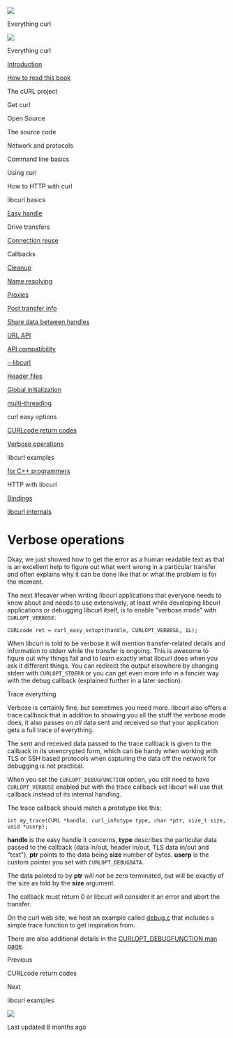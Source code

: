 <a href="../index.html" class="link-a079aa82--primary-53a25e66--logoLink-10d08504"></a>

<img src="https://gblobscdn.gitbook.com/orgs%2F-LxuH0qSm4xO9nWfEBlB%2Favatar.png?alt=media" class="image-67b14f24--avatar-1c1d03ec" />

<span class="text-4505230f--UIH400-4e41e82a--textContentFamily-49a318e1--spaceNameText-677c2969">Everything curl</span>

<a href="../index.html" class="link-a079aa82--primary-53a25e66--logoLink-10d08504"></a>

<img src="https://gblobscdn.gitbook.com/orgs%2F-LxuH0qSm4xO9nWfEBlB%2Favatar.png?alt=media" class="image-67b14f24--avatar-1c1d03ec" />

<span class="text-4505230f--UIH400-4e41e82a--textContentFamily-49a318e1--spaceNameText-677c2969">Everything curl</span>

<a href="../index.html" class="navButton-94f2579c--navButtonClickable-161b88ca"><span class="text-4505230f--UIH300-2063425d--textContentFamily-49a318e1--navButtonLabel-14a4968f">Introduction</span></a>

<a href="../how-to-read.html" class="navButton-94f2579c--navButtonClickable-161b88ca"><span class="text-4505230f--UIH300-2063425d--textContentFamily-49a318e1--navButtonLabel-14a4968f">How to read this book</span></a>

<span class="text-4505230f--UIH300-2063425d--textContentFamily-49a318e1--navButtonLabel-14a4968f">The cURL project</span>

<span class="text-4505230f--UIH300-2063425d--textContentFamily-49a318e1--navButtonLabel-14a4968f">Get curl</span>

<span class="text-4505230f--UIH300-2063425d--textContentFamily-49a318e1--navButtonLabel-14a4968f">Open Source</span>

<span class="text-4505230f--UIH300-2063425d--textContentFamily-49a318e1--navButtonLabel-14a4968f">The source code</span>

<span class="text-4505230f--UIH300-2063425d--textContentFamily-49a318e1--navButtonLabel-14a4968f">Network and protocols</span>

<span class="text-4505230f--UIH300-2063425d--textContentFamily-49a318e1--navButtonLabel-14a4968f">Command line basics</span>

<span class="text-4505230f--UIH300-2063425d--textContentFamily-49a318e1--navButtonLabel-14a4968f">Using curl</span>

<span class="text-4505230f--UIH300-2063425d--textContentFamily-49a318e1--navButtonLabel-14a4968f">How to HTTP with curl</span>

<span class="text-4505230f--UIH300-2063425d--textContentFamily-49a318e1--navButtonLabel-14a4968f">libcurl basics</span>

<a href="easyhandle.html" class="navButton-94f2579c--pageItemWithChildrenNested-2c5d8183--navButtonClickable-161b88ca"><span class="text-4505230f--UIH300-2063425d--textContentFamily-49a318e1--navButtonLabel-14a4968f">Easy handle</span></a>

<span class="text-4505230f--UIH300-2063425d--textContentFamily-49a318e1--navButtonLabel-14a4968f">Drive transfers</span>

<a href="connectionreuse.html" class="navButton-94f2579c--pageItemWithChildrenNested-2c5d8183--navButtonClickable-161b88ca"><span class="text-4505230f--UIH300-2063425d--textContentFamily-49a318e1--navButtonLabel-14a4968f">Connection reuse</span></a>

<span class="text-4505230f--UIH300-2063425d--textContentFamily-49a318e1--navButtonLabel-14a4968f">Callbacks</span>

<a href="cleanup.html" class="navButton-94f2579c--pageItemWithChildrenNested-2c5d8183--navButtonClickable-161b88ca"><span class="text-4505230f--UIH300-2063425d--textContentFamily-49a318e1--navButtonLabel-14a4968f">Cleanup</span></a>

<a href="names.html" class="navButton-94f2579c--pageItemWithChildrenNested-2c5d8183--navButtonClickable-161b88ca"><span class="text-4505230f--UIH300-2063425d--textContentFamily-49a318e1--navButtonLabel-14a4968f">Name resolving</span></a>

<a href="proxies.html" class="navButton-94f2579c--pageItemWithChildrenNested-2c5d8183--navButtonClickable-161b88ca"><span class="text-4505230f--UIH300-2063425d--textContentFamily-49a318e1--navButtonLabel-14a4968f">Proxies</span></a>

<a href="getinfo.html" class="navButton-94f2579c--pageItemWithChildrenNested-2c5d8183--navButtonClickable-161b88ca"><span class="text-4505230f--UIH300-2063425d--textContentFamily-49a318e1--navButtonLabel-14a4968f">Post transfer info</span></a>

<a href="sharing.html" class="navButton-94f2579c--pageItemWithChildrenNested-2c5d8183--navButtonClickable-161b88ca"><span class="text-4505230f--UIH300-2063425d--textContentFamily-49a318e1--navButtonLabel-14a4968f">Share data between handles</span></a>

<a href="url.html" class="navButton-94f2579c--pageItemWithChildrenNested-2c5d8183--navButtonClickable-161b88ca"><span class="text-4505230f--UIH300-2063425d--textContentFamily-49a318e1--navButtonLabel-14a4968f">URL API</span></a>

<a href="api.html" class="navButton-94f2579c--pageItemWithChildrenNested-2c5d8183--navButtonClickable-161b88ca"><span class="text-4505230f--UIH300-2063425d--textContentFamily-49a318e1--navButtonLabel-14a4968f">API compatibility</span></a>

<a href="libcurl.html" class="navButton-94f2579c--pageItemWithChildrenNested-2c5d8183--navButtonClickable-161b88ca"><span class="text-4505230f--UIH300-2063425d--textContentFamily-49a318e1--navButtonLabel-14a4968f">--libcurl</span></a>

<a href="headers.html" class="navButton-94f2579c--pageItemWithChildrenNested-2c5d8183--navButtonClickable-161b88ca"><span class="text-4505230f--UIH300-2063425d--textContentFamily-49a318e1--navButtonLabel-14a4968f">Header files</span></a>

<a href="globalinit.html" class="navButton-94f2579c--pageItemWithChildrenNested-2c5d8183--navButtonClickable-161b88ca"><span class="text-4505230f--UIH300-2063425d--textContentFamily-49a318e1--navButtonLabel-14a4968f">Global initialization</span></a>

<a href="threading.html" class="navButton-94f2579c--pageItemWithChildrenNested-2c5d8183--navButtonClickable-161b88ca"><span class="text-4505230f--UIH300-2063425d--textContentFamily-49a318e1--navButtonLabel-14a4968f">multi-threading</span></a>

<span class="text-4505230f--UIH300-2063425d--textContentFamily-49a318e1--navButtonLabel-14a4968f">curl easy options</span>

<a href="curlcode.html" class="navButton-94f2579c--pageItemWithChildrenNested-2c5d8183--navButtonClickable-161b88ca"><span class="text-4505230f--UIH300-2063425d--textContentFamily-49a318e1--navButtonLabel-14a4968f">CURLcode return codes</span></a>

<a href="verbose.html" class="navButton-94f2579c--pageItemWithChildrenNested-2c5d8183--navButtonClickable-161b88ca--navButtonOpened-6a88552e"><span class="text-4505230f--UIH300-2063425d--textContentFamily-49a318e1--navButtonLabel-14a4968f">Verbose operations</span></a>

<span class="text-4505230f--UIH300-2063425d--textContentFamily-49a318e1--navButtonLabel-14a4968f">libcurl examples</span>

<a href="cplusplus.html" class="navButton-94f2579c--pageItemWithChildrenNested-2c5d8183--navButtonClickable-161b88ca"><span class="text-4505230f--UIH300-2063425d--textContentFamily-49a318e1--navButtonLabel-14a4968f">for C++ programmers</span></a>

<span class="text-4505230f--UIH300-2063425d--textContentFamily-49a318e1--navButtonLabel-14a4968f">HTTP with libcurl</span>

<a href="../bindings.html" class="navButton-94f2579c--navButtonClickable-161b88ca"><span class="text-4505230f--UIH300-2063425d--textContentFamily-49a318e1--navButtonLabel-14a4968f">Bindings</span></a>

<a href="../internals.html" class="navButton-94f2579c--navButtonClickable-161b88ca"><span class="text-4505230f--UIH300-2063425d--textContentFamily-49a318e1--navButtonLabel-14a4968f">libcurl internals</span></a>

<a href="../bookindex.html" class="navButton-94f2579c--navButtonClickable-161b88ca"><span class="text-4505230f--UIH300-2063425d--textContentFamily-49a318e1--navButtonLabel-14a4968f"></span></a>

<a href="https://www.gitbook.com/?utm_source=content&amp;utm_medium=trademark&amp;utm_campaign=curl-1" class="reset-3c756112--trademark-a8da4b94"></a>

<span class="text-4505230f--TextH200-a3425406--textUIFamily-5ebd8e40"></span>

# <span class="text-4505230f--DisplayH900-bfb998fa--textContentFamily-49a318e1">Verbose operations</span>

<span class="text-4505230f--UIH300-2063425d--textUIFamily-5ebd8e40--text-8ee2c8b2"></span>

<span class="text-4505230f--TextH400-3033861f--textContentFamily-49a318e1"><span data-key="3b589314f60741d8baf9287abfa04238"><span data-offset-key="3b589314f60741d8baf9287abfa04238:0">Okay, we just showed how to get the error as a human readable text as that is an excellent help to figure out what went wrong in a particular transfer and often explains why it can be done like that or what the problem is for the moment.</span></span></span>

<span class="text-4505230f--TextH400-3033861f--textContentFamily-49a318e1"><span data-key="4cc3f68d245c447a9c976b18ae007f15"><span data-offset-key="4cc3f68d245c447a9c976b18ae007f15:0">The next lifesaver when writing libcurl applications that everyone needs to know about and needs to use extensively, at least while developing libcurl applications or debugging libcurl itself, is to enable "verbose mode" with </span><span data-offset-key="4cc3f68d245c447a9c976b18ae007f15:1">`CURLOPT_VERBOSE`</span><span data-offset-key="4cc3f68d245c447a9c976b18ae007f15:2">:</span></span></span>

    CURLcode ret = curl_easy_setopt(handle, CURLOPT_VERBOSE, 1L);

<span class="text-4505230f--TextH400-3033861f--textContentFamily-49a318e1"><span data-key="2928b525da0f439ca8653304caf517ea"><span data-offset-key="2928b525da0f439ca8653304caf517ea:0">When libcurl is told to be verbose it will mention transfer-related details and information to stderr while the transfer is ongoing. This is awesome to figure out why things fail and to learn exactly what libcurl does when you ask it different things. You can redirect the output elsewhere by changing stderr with </span><span data-offset-key="2928b525da0f439ca8653304caf517ea:1">`CURLOPT_STDERR`</span><span data-offset-key="2928b525da0f439ca8653304caf517ea:2"> or you can get even more info in a fancier way with the debug callback (explained further in a later section).</span></span></span>

<span class="text-4505230f--HeadingH700-04e1a2a3--textContentFamily-49a318e1"><span data-key="0a5486661de24e9589652db3491bc1f0"><span data-offset-key="0a5486661de24e9589652db3491bc1f0:0">Trace everything</span></span></span>

<span class="text-4505230f--TextH400-3033861f--textContentFamily-49a318e1"><span data-key="2122a5589ac8417d926a748f38208239"><span data-offset-key="2122a5589ac8417d926a748f38208239:0">Verbose is certainly fine, but sometimes you need more. libcurl also offers a trace callback that in addition to showing you all the stuff the verbose mode does, it also passes on </span><span data-offset-key="2122a5589ac8417d926a748f38208239:1">_all_</span><span data-offset-key="2122a5589ac8417d926a748f38208239:2"> data sent and received so that your application gets a full trace of everything.</span></span></span>

<span class="text-4505230f--TextH400-3033861f--textContentFamily-49a318e1"><span data-key="75608cc17320408197a4ad4bd1819c8a"><span data-offset-key="75608cc17320408197a4ad4bd1819c8a:0">The sent and received data passed to the trace callback is given to the callback in its unencrypted form, which can be handy when working with TLS or SSH based protocols when capturing the data off the network for debugging is not practical.</span></span></span>

<span class="text-4505230f--TextH400-3033861f--textContentFamily-49a318e1"><span data-key="05501dbb05514259ac86b50953817fc4"><span data-offset-key="05501dbb05514259ac86b50953817fc4:0">When you set the </span><span data-offset-key="05501dbb05514259ac86b50953817fc4:1">`CURLOPT_DEBUGFUNCTION`</span><span data-offset-key="05501dbb05514259ac86b50953817fc4:2"> option, you still need to have </span><span data-offset-key="05501dbb05514259ac86b50953817fc4:3">`CURLOPT_VERBOSE`</span><span data-offset-key="05501dbb05514259ac86b50953817fc4:4"> enabled but with the trace callback set libcurl will use that callback instead of its internal handling.</span></span></span>

<span class="text-4505230f--TextH400-3033861f--textContentFamily-49a318e1"><span data-key="0e4b72c2b9174381b59c5e828375e0ad"><span data-offset-key="0e4b72c2b9174381b59c5e828375e0ad:0">The trace callback should match a prototype like this:</span></span></span>

    int my_trace(CURL *handle, curl_infotype type, char *ptr, size_t size,             void *userp);

<span class="text-4505230f--TextH400-3033861f--textContentFamily-49a318e1"><span data-key="191f0be642154b94b17cec62225abaee"><span data-offset-key="191f0be642154b94b17cec62225abaee:0">**handle**</span><span data-offset-key="191f0be642154b94b17cec62225abaee:1"> is the easy handle it concerns, </span><span data-offset-key="191f0be642154b94b17cec62225abaee:2">**type**</span><span data-offset-key="191f0be642154b94b17cec62225abaee:3"> describes the particular data passed to the callback (data in/out, header in/out, TLS data in/out and "text"), </span><span data-offset-key="191f0be642154b94b17cec62225abaee:4">**ptr**</span><span data-offset-key="191f0be642154b94b17cec62225abaee:5"> points to the data being </span><span data-offset-key="191f0be642154b94b17cec62225abaee:6">**size**</span><span data-offset-key="191f0be642154b94b17cec62225abaee:7"> number of bytes. </span><span data-offset-key="191f0be642154b94b17cec62225abaee:8">**userp**</span><span data-offset-key="191f0be642154b94b17cec62225abaee:9"> is the custom pointer you set with </span><span data-offset-key="191f0be642154b94b17cec62225abaee:10">`CURLOPT_DEBUGDATA`</span><span data-offset-key="191f0be642154b94b17cec62225abaee:11">.</span></span></span>

<span class="text-4505230f--TextH400-3033861f--textContentFamily-49a318e1"><span data-key="5e786cfa9bbb482599980c4566545d0f"><span data-offset-key="5e786cfa9bbb482599980c4566545d0f:0">The data pointed to by </span><span data-offset-key="5e786cfa9bbb482599980c4566545d0f:1">**ptr**</span><span data-offset-key="5e786cfa9bbb482599980c4566545d0f:2"> </span><span data-offset-key="5e786cfa9bbb482599980c4566545d0f:3">_will not_</span><span data-offset-key="5e786cfa9bbb482599980c4566545d0f:4"> be zero terminated, but will be exactly of the size as told by the </span><span data-offset-key="5e786cfa9bbb482599980c4566545d0f:5">**size**</span><span data-offset-key="5e786cfa9bbb482599980c4566545d0f:6"> argument.</span></span></span>

<span class="text-4505230f--TextH400-3033861f--textContentFamily-49a318e1"><span data-key="10d0c4f5376149868a97c8519527b364"><span data-offset-key="10d0c4f5376149868a97c8519527b364:0">The callback must return 0 or libcurl will consider it an error and abort the transfer.</span></span></span>

<span class="text-4505230f--TextH400-3033861f--textContentFamily-49a318e1"><span data-key="2856d7a8613d44e89680b738c1ae97e4"><span data-offset-key="2856d7a8613d44e89680b738c1ae97e4:0">On the curl web site, we host an example called </span></span><a href="https://curl.se/libcurl/c/debug.html" class="link-a079aa82--primary-53a25e66--link-faf6c434"><span data-key="48cda95e3cc045d8bb6e34311e4120ec"><span data-offset-key="48cda95e3cc045d8bb6e34311e4120ec:0">debug.c</span></span></a><span data-key="0db2401960774322a9c9d3da178823f4"><span data-offset-key="0db2401960774322a9c9d3da178823f4:0"> that includes a simple trace function to get inspiration from.</span></span></span>

<span class="text-4505230f--TextH400-3033861f--textContentFamily-49a318e1"><span data-key="3f15ffb430604de28057d0c93f6f08df"><span data-offset-key="3f15ffb430604de28057d0c93f6f08df:0">There are also additional details in the </span></span><a href="https://curl.se/libcurl/c/CURLOPT_DEBUGFUNCTION.html" class="link-a079aa82--primary-53a25e66--link-faf6c434"><span data-key="d68d9f6c907f470c80088fb4a06fb9c0"><span data-offset-key="d68d9f6c907f470c80088fb4a06fb9c0:0">CURLOPT_DEBUGFUNCTION man page</span></span></a><span data-key="b6befe3b18b84c5c91f9007204137cd4"><span data-offset-key="b6befe3b18b84c5c91f9007204137cd4:0">.</span></span></span>

<a href="curlcode.html" class="reset-3c756112--card-6570f064--whiteCard-fff091a4--cardPrevious-56a5e674"></a>

<span class="text-4505230f--TextH200-a3425406--textContentFamily-49a318e1">Previous</span>

<span class="text-4505230f--UIH400-4e41e82a--textContentFamily-49a318e1">CURLcode return codes</span>

<a href="examples.html" class="reset-3c756112--card-6570f064--whiteCard-fff091a4--cardNext-19241c42"></a>

<span class="text-4505230f--TextH200-a3425406--textContentFamily-49a318e1">Next</span>

<span class="text-4505230f--UIH400-4e41e82a--textContentFamily-49a318e1">libcurl examples</span>

<img src="https://avatars.githubusercontent.com/u/66654881?v=4" class="image-67b14f24--avatar-1c1d03ec" />

<span class="text-4505230f--TextH200-a3425406--textContentFamily-49a318e1">Last updated 8 months ago</span>

<span class="text-4505230f--UIH300-2063425d--textUIFamily-5ebd8e40"></span>

